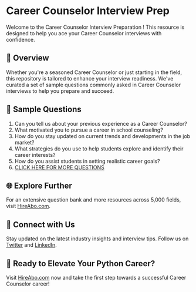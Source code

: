 # Career Counselor Interview Prep

Welcome to the Career Counselor Interview Preparation ! This resource is designed to help you ace your Career Counselor interviews with confidence.

## 🚀 Overview

Whether you're a seasoned Career Counselor or just starting in the field, this repository is tailored to enhance your interview readiness. We've curated a set of sample questions commonly asked in Career Counselor interviews to help you prepare and succeed.

## 📝 Sample Questions

1. Can you tell us about your previous experience as a Career Counselor?
2. What motivated you to pursue a career in school counseling?
3. How do you stay updated on current trends and developments in the job market?
4. What strategies do you use to help students explore and identify their career interests?
5. How do you assist students in setting realistic career goals?
6. [CLICK HERE FOR MORE QUESTIONS](https://hireabo.com/job/4_2_8/Career%20Counselor)

## 🌐 Explore Further

For an extensive question bank and more resources across 5,000 fields, visit [HireAbo.com](https://www.hireabo.com).

## 📱 Connect with Us

Stay updated on the latest industry insights and interview tips. Follow us on [Twitter](https://twitter.com/hireabo) and [LinkedIn](https://www.linkedin.com/in/hire-abo-3609972a8/).

## 🚀 Ready to Elevate Your Python Career?

Visit [HireAbo.com](https://www.hireabo.com) now and take the first step towards a successful Career Counselor career!